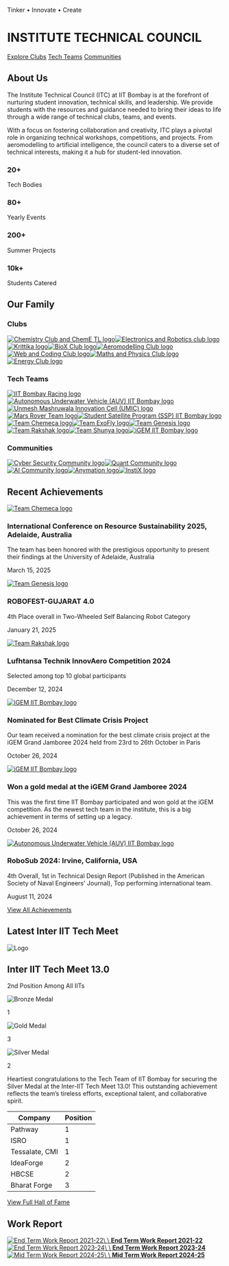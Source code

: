 Tinker • Innovate • Create


# INSTITUTE     TECHNICAL     COUNCIL

[Explore Clubs](https://tech-iitb.org/clubs/) [Tech Teams](https://tech-iitb.org/techteam/) [Communities](https://tech-iitb.org/otherbodies/)

## About Us

The Institute Technical Council (ITC) at IIT Bombay is at the
forefront of nurturing student innovation, technical skills, and
leadership. We provide students with the resources and guidance
needed to bring their ideas to life through a wide range of
technical clubs, teams, and events.


With a focus on fostering collaboration and creativity, ITC plays a
pivotal role in organizing technical workshops, competitions, and
projects. From aeromodelling to artificial intelligence, the council
caters to a diverse set of technical interests, making it a hub for
student-led innovation.


### 20+

Tech Bodies

### 80+

Yearly Events

### 200+

Summer Projects

### 10k+

Students Catered

## Our Family

### Clubs

[![Chemistry Club and ChemE TL logo](https://files.tech-iitb.org/itcwebsitemedia/logos/cheme.png)](https://tech-iitb.org/bodies/Chemistry%20Club%20and%20ChemE%20TL/)[![Electronics and Robotics club logo](https://files.tech-iitb.org/itcwebsitemedia/logos/erc.jpeg)](https://tech-iitb.org/bodies/Electronics%20and%20Robotics%20club/)[![Krittika logo](https://files.tech-iitb.org/itcwebsitemedia/logos/download_1.png)](https://tech-iitb.org/bodies/Krittika/)[![BioX Club logo](https://files.tech-iitb.org/itcwebsitemedia/logos/biox_f0BdRbQ.png)](https://tech-iitb.org/bodies/BioX%20Club/)[![Aeromodelling Club logo](https://files.tech-iitb.org/itcwebsitemedia/logos/aero.jpeg)](https://tech-iitb.org/bodies/Aeromodelling%20Club/)[![Web and Coding Club logo](https://files.tech-iitb.org/itcwebsitemedia/logos/wncc.jpeg)](https://tech-iitb.org/bodies/Web%20and%20Coding%20Club/)[![Maths and Physics Club logo](https://files.tech-iitb.org/itcwebsitemedia/logos/mnp.png)](https://tech-iitb.org/bodies/Maths%20and%20Physics%20Club/)[![Energy Club logo](https://files.tech-iitb.org/itcwebsitemedia/logos/energy.jpeg)](https://tech-iitb.org/bodies/Energy%20Club/)

### Tech Teams

[![IIT Bombay Racing logo](https://files.tech-iitb.org/itcwebsitemedia/logos/racing.png)](https://tech-iitb.org/bodies/IIT%20Bombay%20Racing/)[![Autonomous Underwater Vehicle (AUV) IIT Bombay logo](https://files.tech-iitb.org/itcwebsitemedia/logos/auv.jpeg)](https://tech-iitb.org/bodies/Autonomous%20Underwater%20Vehicle%20(AUV)%20IIT%20Bombay/)[![Unmesh Mashruwala Innovation Cell (UMIC) logo](https://files.tech-iitb.org/itcwebsitemedia/logos/umic.jpg)](https://tech-iitb.org/bodies/Unmesh%20Mashruwala%20Innovation%20Cell%20(UMIC)/)[![Mars Rover Team logo](https://files.tech-iitb.org/itcwebsitemedia/logos/download_1.jpeg)](https://tech-iitb.org/bodies/Mars%20Rover%20Team/)[![Student Satellite Program (SSP) IIT Bombay logo](https://files.tech-iitb.org/itcwebsitemedia/logos/ssp.jpeg)](https://tech-iitb.org/bodies/Student%20Satellite%20Program%20(SSP)%20IIT%20Bombay/)[![Team Chemeca logo](https://files.tech-iitb.org/itcwebsitemedia/logos/download_2.jpeg)](https://tech-iitb.org/bodies/Team%20Chemeca/)[![Team ExoFly logo](https://files.tech-iitb.org/itcwebsitemedia/logos/download.png)](https://tech-iitb.org/bodies/Team%20ExoFly/)[![Team Genesis logo](https://files.tech-iitb.org/itcwebsitemedia/logos/genesis.jpeg)](https://tech-iitb.org/bodies/Team%20Genesis/)[![Team Rakshak logo](https://files.tech-iitb.org/itcwebsitemedia/logos/rakshak.png)](https://tech-iitb.org/bodies/Team%20Rakshak/)[![Team Shunya logo](https://files.tech-iitb.org/itcwebsitemedia/logos/sunya.jpeg)](https://tech-iitb.org/bodies/Team%20Shunya/)[![iGEM IIT Bombay logo](https://files.tech-iitb.org/itcwebsitemedia/logos/igem.jpeg)](https://tech-iitb.org/bodies/iGEM%20IIT%20Bombay/)

### Communities

[![Cyber Security Community logo](https://files.tech-iitb.org/itcwebsitemedia/logos/csec.jpeg)](https://tech-iitb.org/bodies/Cyber%20Security%20Community/)[![Quant Community logo](https://files.tech-iitb.org/itcwebsitemedia/logos/quant.jpeg)](https://tech-iitb.org/bodies/Quant%20Community/)[![AI Community logo](https://files.tech-iitb.org/itcwebsitemedia/logos/ai.jpeg)](https://tech-iitb.org/bodies/AI%20Community/)[![Anymation logo](https://files.tech-iitb.org/itcwebsitemedia/logos/animation.png)](https://tech-iitb.org/bodies/Anymation/)[![InstiX logo](https://files.tech-iitb.org/itcwebsitemedia/logos/Screenshot_from_2025-02-11_11-22-35.png)](https://tech-iitb.org/bodies/InstiX/)

## Recent Achievements

[![Team Chemeca logo](https://files.tech-iitb.org/itcwebsitemedia/logos/download_2.jpeg)](https://tech-iitb.org/bodies/Team%20Chemeca/)

### International Conference on Resource Sustainability 2025, Adelaide, Australia

The team has been honored with the prestigious opportunity to present their findings at the University of Adelaide, Australia

March 15, 2025


[![Team Genesis logo](https://files.tech-iitb.org/itcwebsitemedia/logos/genesis.jpeg)](https://tech-iitb.org/bodies/Team%20Genesis/)

### ROBOFEST-GUJARAT 4.0

4th Place overall in Two-Wheeled Self Balancing Robot Category

January 21, 2025


[![Team Rakshak logo](https://files.tech-iitb.org/itcwebsitemedia/logos/rakshak.png)](https://tech-iitb.org/bodies/Team%20Rakshak/)

### Lufhtansa Technik InnovAero Competition 2024

Selected among top 10 global participants

December 12, 2024


[![iGEM IIT Bombay logo](https://files.tech-iitb.org/itcwebsitemedia/logos/igem.jpeg)](https://tech-iitb.org/bodies/iGEM%20IIT%20Bombay/)

### Nominated for Best Climate Crisis Project

Our team received a nomination for the best climate crisis project at the iGEM Grand Jamboree 2024 held from 23rd to 26th October in Paris

October 26, 2024


[![iGEM IIT Bombay logo](https://files.tech-iitb.org/itcwebsitemedia/logos/igem.jpeg)](https://tech-iitb.org/bodies/iGEM%20IIT%20Bombay/)

### Won a gold medal at the iGEM Grand Jamboree 2024

This was the first time IIT Bombay participated and won gold at the iGEM competition. As the newest tech team in the institute, this is a big achievement in terms of setting up a legacy.

October 26, 2024


[![Autonomous Underwater Vehicle (AUV) IIT Bombay logo](https://files.tech-iitb.org/itcwebsitemedia/logos/auv.jpeg)](https://tech-iitb.org/bodies/Autonomous%20Underwater%20Vehicle%20(AUV)%20IIT%20Bombay/)

### RoboSub 2024: Irvine, California, USA

4th Overall, 1st in Technical Design Report (Published in the American Society of Naval Engineers' Journal), Top performing international team.

August 11, 2024


[View All Achievements](https://tech-iitb.org/achievements/)

## Latest Inter IIT Tech Meet

![Logo](https://files.tech-iitb.org/itcwebsitemedia/interiit/13.jpeg)

## Inter IIT Tech Meet 13.0

2nd Position Among All IITs


![Bronze Medal](https://tech-iitb.org/static/img/3.svg)

1


![Gold Medal](https://tech-iitb.org/static/img/1.svg)

3


![Silver Medal](https://tech-iitb.org/static/img/2.svg)

2


Heartiest congratulations to the Tech Team of IIT Bombay for securing the Silver Medal at the Inter-IIT Tech Meet 13.0! This outstanding achievement reflects the team’s tireless efforts, exceptional talent, and collaborative spirit.


| Company | Position |
| --- | --- |
| Pathway | 1 |
| ISRO | 1 |
| Tessalate, CMI | 1 |
| IdeaForge | 2 |
| HBCSE | 2 |
| Bharat Forge | 3 |

[View Full Hall of Fame](https://tech-iitb.org/halloffame/)

## Work Report

[![End Term Work Report 2021-22](https://files.tech-iitb.org/itcwebsitemedia/workreports/Screenshot_from_2025-02-11_12-23-08.png)\\
\\
**End Term Work Report 2021-22**](https://drive.google.com/file/d/1RKCTxa1Qid4iWS3zM3udv_AQTkqwG88y/view?usp=sharing) [![End Term Work Report 2023-24](https://files.tech-iitb.org/itcwebsitemedia/workreports/Screenshot_from_2025-02-11_12-25-42.png)\\
\\
**End Term Work Report 2023-24**](https://drive.google.com/file/d/1iC6OgAqYTY7vDFVDTdX3EUcOv4P4I9Ch/view?usp=sharing) [![Mid Term Work Report 2024-25](https://files.tech-iitb.org/itcwebsitemedia/workreports/Screenshot_from_2025-02-11_12-26-18.png)\\
\\
**Mid Term Work Report 2024-25**](https://drive.google.com/file/d/1DlJmoStSGmRlacqbn63uDMCCPpzWhRp5/view?usp=sharing)